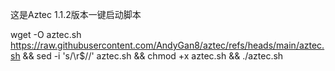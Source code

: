
这是Aztec 1.1.2版本一键启动脚本


wget -O aztec.sh https://raw.githubusercontent.com/AndyGan8/aztec/refs/heads/main/aztec.sh && sed -i 's/\r$//' aztec.sh && chmod +x aztec.sh && ./aztec.sh
